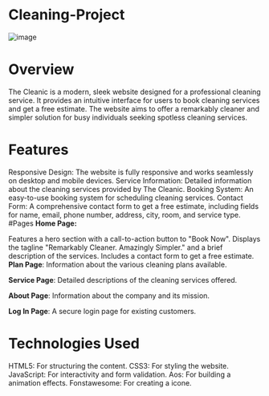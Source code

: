 # Cleaning-Project

![image](https://github.com/user-attachments/assets/fa0be5b5-dc03-4263-8162-62cb67f3d388)


# Overview
The Cleanic is a modern, sleek website designed for a professional cleaning service. It provides an intuitive interface for users to book cleaning services and get a free estimate. The website aims to offer a remarkably cleaner and simpler solution for busy individuals seeking spotless cleaning services.

# Features
Responsive Design: The website is fully responsive and works seamlessly on desktop and mobile devices.
Service Information: Detailed information about the cleaning services provided by The Cleanic.
Booking System: An easy-to-use booking system for scheduling cleaning services.
Contact Form: A comprehensive contact form to get a free estimate, including fields for name, email, phone number, address, city, room, and service type.
#Pages
**Home Page:**

Features a hero section with a call-to-action button to "Book Now".
Displays the tagline "Remarkably Cleaner. Amazingly Simpler." and a brief description of the services.
Includes a contact form to get a free estimate.
**Plan Page**: Information about the various cleaning plans available.

**Service Page**: Detailed descriptions of the cleaning services offered.

**About Page**: Information about the company and its mission.

**Log In Page**: A secure login page for existing customers.

# Technologies Used
HTML5: For structuring the content.
CSS3: For styling the website.
JavaScript: For interactivity and form validation.
Aos: For building a animation effects.
Fonstawesome: For creating a icone.
